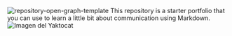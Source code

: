![repository-open-graph-template](https://user-images.githubusercontent.com/80088338/127410486-c5717695-e294-4ee1-8faf-e649974199b1.png)
This repository is a starter portfolio that you can use to learn a little bit about communication using Markdown.
![Imagen del Yaktocat](https://octodex.github.com/images/yaktocat.png)

